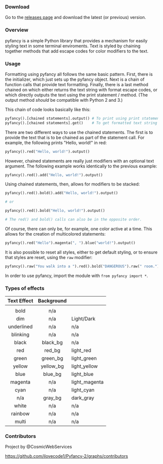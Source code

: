 ### Download
Go to the [releases page](https://github.com/ilovecode1/Pyfancy-2/releases) and download the latest (or previous) version.

### Overview
pyfancy is a simple Python library that provides a mechanism for easily styling text in some terminal enviroments. Text is styled by chaining together methods that add escape codes for color modifiers to the text.

### Usage
Formatting using pyfancy all follows the same basic pattern. First, there is the initializer, which just sets up the pyfancy object. Next is a chain of function calls that provide text formatting. Finally, there is a last method chained on which either returns the text string with format escape codes, or which directly outputs the text using the print statement / method. (The output method *should* be compatible with Python 2 and 3.)

This chain of code looks basically like this:
```python
pyfancy().[chained statements].output() # To print using print statement / method
pyfancy().[chained statements].get()    # To get formatted text string
```

There are two different ways to use the chained statements. The first is to provide the text that is to be chained as part of the statement call. For example, the following prints "Hello, world!" in red:
```python
pyfancy().red("Hello, world!").output()
```
However, chained statements are really just modifiers with an optional text argument. The following example works identically to the previous example:
```python
pyfancy().red().add("Hello, world!").output()
```
Using chained statements, then, allows for modifiers to be stacked:
```python
pyfancy().red().bold().add("Hello, world!").output()

# or

pyfancy().red().bold("Hello, world!").output()

# The red() and bold() calls can also be in the opposite order.
```
Of course, there can only be, for example, one color active at a time. This allows for the creation of multicolored statements:
```python
pyfancy().red("Hello").magenta(", ").blue("world!").output()
```
It is also possible to reset all styles, either to get default styling, or to ensure that styles are reset, using the `raw` modifier:
```python
pyfancy().raw("You walk into a ").red().bold("DANGEROUS").raw(" room.").output()
```

In order to use pyfancy, import the module with `from pyfancy import *`.

### Types of effects

| Text Effect | Background |               |
|:-----------:|:----------:|---------------|
|             |            |               |
| bold        | n/a        |               |
| dim         | n/a        | Light/Dark    |
| underlined  | n/a        | n/a           |
| blinking    | n/a        | n/a           |
| black       | black_bg   | n/a           |
| red         | red_bg     | light_red     |
| green       | green_bg   | light_green   |
| yellow      | yellow_bg  | light_yellow  |
| blue        | blue_bg    | light_blue    |
| magenta     | n/a        | light_magenta |
| cyan        | n/a        | light_cyan    |
| n/a         | gray_bg    | dark_gray     |
| white       | n/a        | n/a           |
| rainbow     | n/a        | n/a           |
| multi       | n/a        | n/a           |

### Contributors

Project by @CosmicWebServices

https://github.com/ilovecode1/Pyfancy-2/graphs/contributors
